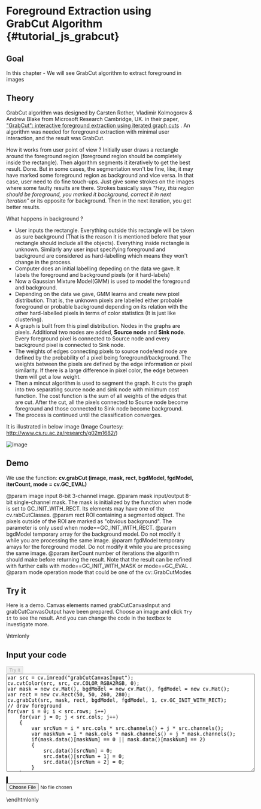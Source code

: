 Foreground Extraction using GrabCut Algorithm {#tutorial_js_grabcut}
=========================================================

Goal
----

In this chapter
    -   We will see GrabCut algorithm to extract foreground in images

Theory
------

GrabCut algorithm was designed by Carsten Rother, Vladimir Kolmogorov & Andrew Blake from Microsoft
Research Cambridge, UK. in their paper, ["GrabCut": interactive foreground extraction using iterated
graph cuts](http://dl.acm.org/citation.cfm?id=1015720) . An algorithm was needed for foreground
extraction with minimal user interaction, and the result was GrabCut.

How it works from user point of view ? Initially user draws a rectangle around the foreground region
(foreground region should be completely inside the rectangle). Then algorithm segments it
iteratively to get the best result. Done. But in some cases, the segmentation won't be fine, like,
it may have marked some foreground region as background and vice versa. In that case, user need to
do fine touch-ups. Just give some strokes on the images where some faulty results are there. Strokes
basically says *"Hey, this region should be foreground, you marked it background, correct it in next
iteration"* or its opposite for background. Then in the next iteration, you get better results.

What happens in background ?

-   User inputs the rectangle. Everything outside this rectangle will be taken as sure background
    (That is the reason it is mentioned before that your rectangle should include all the
    objects). Everything inside rectangle is unknown. Similarly any user input specifying
    foreground and background are considered as hard-labelling which means they won't change in
    the process.
-   Computer does an initial labelling depeding on the data we gave. It labels the foreground and
    background pixels (or it hard-labels)
-   Now a Gaussian Mixture Model(GMM) is used to model the foreground and background.
-   Depending on the data we gave, GMM learns and create new pixel distribution. That is, the
    unknown pixels are labelled either probable foreground or probable background depending on its
    relation with the other hard-labelled pixels in terms of color statistics (It is just like
    clustering).
-   A graph is built from this pixel distribution. Nodes in the graphs are pixels. Additional two
    nodes are added, **Source node** and **Sink node**. Every foreground pixel is connected to
    Source node and every background pixel is connected to Sink node.
-   The weights of edges connecting pixels to source node/end node are defined by the probability
    of a pixel being foreground/background. The weights between the pixels are defined by the edge
    information or pixel similarity. If there is a large difference in pixel color, the edge
    between them will get a low weight.
-   Then a mincut algorithm is used to segment the graph. It cuts the graph into two separating
    source node and sink node with minimum cost function. The cost function is the sum of all
    weights of the edges that are cut. After the cut, all the pixels connected to Source node
    become foreground and those connected to Sink node become background.
-   The process is continued until the classification converges.

It is illustrated in below image (Image Courtesy: <http://www.cs.ru.ac.za/research/g02m1682/>)

![image](images/grabcut_scheme.jpg)

Demo
----

We use the function: **cv.grabCut (image, mask, rect, bgdModel, fgdModel, iterCount, mode = cv.GC_EVAL)** 

@param image      input 8-bit 3-channel image.
@param mask       input/output 8-bit single-channel mask. The mask is initialized by the function when mode is set to GC_INIT_WITH_RECT. Its elements may have one of the cv.rabCutClasses.
@param rect       ROI containing a segmented object. The pixels outside of the ROI are marked as "obvious background". The parameter is only used when mode==GC_INIT_WITH_RECT.
@param bgdModel   temporary array for the background model. Do not modify it while you are processing the same image.
@param fgdModel   temporary arrays for the foreground model. Do not modify it while you are processing the same image.
@param iterCount  number of iterations the algorithm should make before returning the result. Note that the result can be refined with further calls with mode==GC_INIT_WITH_MASK or mode==GC_EVAL .
@param mode       operation mode that could be one of the cv::GrabCutModes 

Try it
------

Here is a demo. Canvas elements named grabCutCanvasInput and grabCutCanvasOutput have been prepared. Choose an image and
click `Try it` to see the result. And you can change the code in the textbox to investigate more.

\htmlonly
<!DOCTYPE html>
<head>
<style>
canvas {
    border: 1px solid black;
}
.err {
    color: red;
}
</style>
</head>
<body>
<div id="grabCutCodeArea">
<h2>Input your code</h2>
<button id="grabCutTryIt" disabled="true" onclick="grabCutExecuteCode()">Try it</button><br>
<textarea rows="17" cols="80" id="grabCutTestCode" spellcheck="false">
var src = cv.imread("grabCutCanvasInput");
cv.cvtColor(src, src, cv.COLOR_RGBA2RGB, 0);
var mask = new cv.Mat(), bgdModel = new cv.Mat(), fgdModel = new cv.Mat();
var rect = new cv.Rect(50, 50, 260, 280);
cv.grabCut(src, mask, rect, bgdModel, fgdModel, 1, cv.GC_INIT_WITH_RECT);
// draw foreground
for(var i = 0; i < src.rows; i++)
    for(var j = 0; j < src.cols; j++) 
    {
        var srcNum = i * src.cols * src.channels() + j * src.channels();
        var maskNum = i * mask.cols * mask.channels() + j * mask.channels();
        if(mask.data()[maskNum] == 0 || mask.data()[maskNum] == 2)
        {
            src.data()[srcNum] = 0;
            src.data()[srcNum + 1] = 0;
            src.data()[srcNum + 2] = 0;
        }
    }
var color = new cv.Scalar(0, 0, 255);
// draw grab rect
cv.rectangle(src, [rect.x, rect.y], [rect.x + rect.width, rect.y + rect.height], color);
cv.imshow("grabCutCanvasOutput", src);
src.delete(); mask.delete(); bgdModel.delete(); fgdModel.delete(); rect.delete(); color.delete();
</textarea>
<p class="err" id="grabCutErr"></p>
</div>
<div id="grabCutShowcase">
    <div>
        <canvas id="grabCutCanvasInput"></canvas>
        <canvas id="grabCutCanvasOutput"></canvas>
    </div>
    <input type="file" id="grabCutInput" name="file" />
</div>
<script src="utils.js"></script>
<script async src="opencv.js" id="opencvjs"></script>
<script>
function grabCutExecuteCode() {
    var grabCutText = document.getElementById("grabCutTestCode").value;
    try {
        eval(grabCutText);
        document.getElementById("grabCutErr").innerHTML = " ";
    } catch(err) {
        document.getElementById("grabCutErr").innerHTML = err;
    }
}

loadImageToCanvas("lena.jpg", "grabCutCanvasInput");
var grabCutInputElement = document.getElementById("grabCutInput");
grabCutInputElement.addEventListener("change", grabCutHandleFiles, false);
function grabCutHandleFiles(e) {
    var grabCutUrl = URL.createObjectURL(e.target.files[0]);
    loadImageToCanvas(grabCutUrl, "grabCutCanvasInput");
}

function onReady() {
    document.getElementById("grabCutTryIt").disabled = false;
}
if (typeof cv !== 'undefined') {
    onReady();
} else {
    document.getElementById("opencvjs").onload = onReady;
}
</script>
</body>
\endhtmlonly